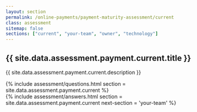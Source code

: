 ```yaml
---
layout: section
permalink: /online-payments/payment-maturity-assessment/current
class: assessment
sitemap: false
sections: ["current", "your-team", "owner", "technology"]
---
```


<div class="card-body pb-0 pt-5 bg-blue-100 px-4 px-sm-5">
  <h2 class="card-title fw-semibold pb-2">{{ site.data.assessment.payment.current.title }}</h2>
  <p class="card-text pb-4">{{ site.data.assessment.payment.current.description }}</p>
  {% include assessment/questions.html section = site.data.assessment.payment.current %}
</div>
<div class="card-body pt-0 px-4 px-sm-5 pb-5">
  {% include assessment/answers.html section = site.data.assessment.payment.current next-section = 'your-team' %}
</div>